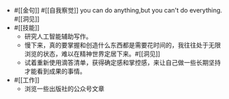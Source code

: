 - #[[金句]] #[[自我察觉]] you can do anything,but you can't do everything. #[[洞见]]
- #[[技能]]
    - 研究人工智能辅助写作。
    - 慢下来，真的要掌握和创造什么东西都是需要花时间的，我往往处于无限浏览的状态，难以在精神世界定居下来。#[[洞见]]  
    - 试着重新使用滴答清单，获得确定感和掌控感，来让自己做一些长期坚持才能看到成果的事情。
- #[[工作]]
    - 浏览一些出版社的公众号文章
